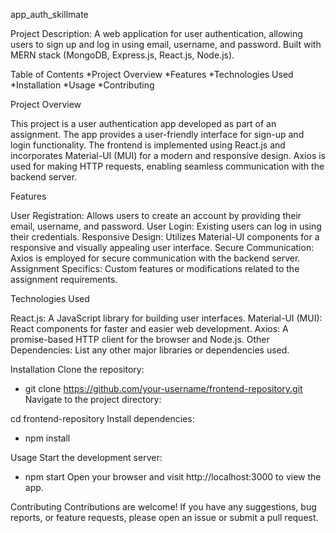 app_auth_skillmate

Project Description: A web application for user authentication, allowing users to sign up and log in using email, username, and password. Built with MERN stack (MongoDB, Express.js, React.js, Node.js).

Table of Contents
*Project Overview
*Features
*Technologies Used
*Installation
*Usage
*Contributing

Project Overview

This project is a user authentication app developed as part of an assignment. The app provides a user-friendly interface for sign-up and login functionality. The frontend is implemented using React.js and incorporates Material-UI (MUI) for a modern and responsive design. Axios is used for making HTTP requests, enabling seamless communication with the backend server.

Features

User Registration: Allows users to create an account by providing their email, username, and password.
User Login: Existing users can log in using their credentials.
Responsive Design: Utilizes Material-UI components for a responsive and visually appealing user interface.
Secure Communication: Axios is employed for secure communication with the backend server.
Assignment Specifics: Custom features or modifications related to the assignment requirements.

Technologies Used

React.js: A JavaScript library for building user interfaces.
Material-UI (MUI): React components for faster and easier web development.
Axios: A promise-based HTTP client for the browser and Node.js.
Other Dependencies: List any other major libraries or dependencies used.

Installation
Clone the repository:

* git clone https://github.com/your-username/frontend-repository.git
Navigate to the project directory:

cd frontend-repository
Install dependencies:

* npm install

Usage
Start the development server:


* npm start
Open your browser and visit http://localhost:3000 to view the app.

Contributing
Contributions are welcome! If you have any suggestions, bug reports, or feature requests, please open an issue or submit a pull request.

